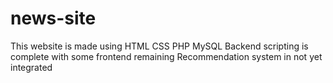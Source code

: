 # news-site
This website is made using HTML CSS PHP MySQL
Backend scripting is complete with some frontend remaining
Recommendation system in not yet integrated
